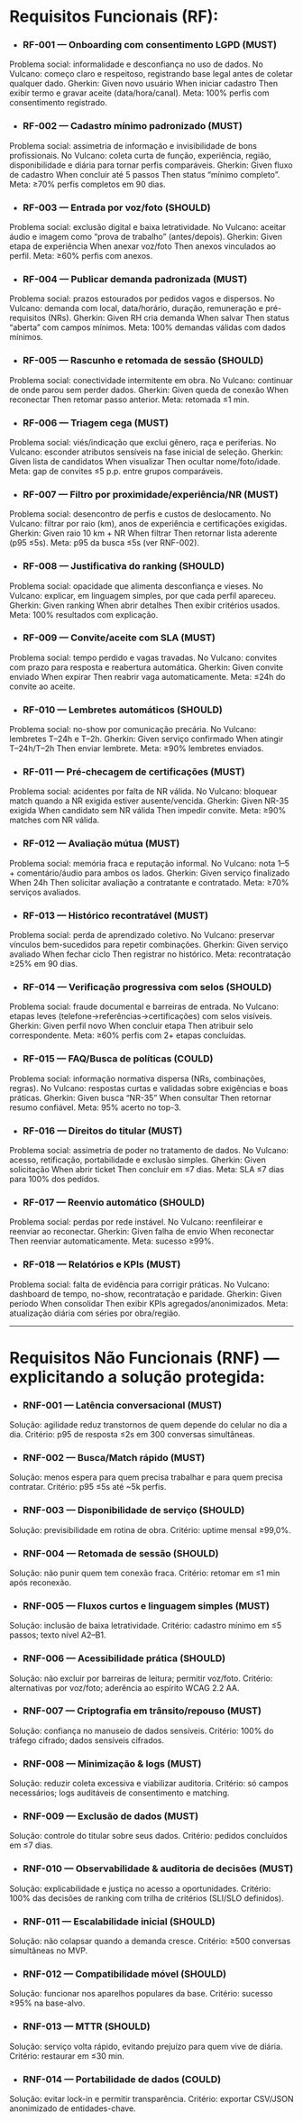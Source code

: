 # Requisitos Funcionais (RF):

- ### RF-001 — Onboarding com consentimento LGPD (MUST)
Problema social: informalidade e desconfiança no uso de dados.
No Vulcano: começo claro e respeitoso, registrando base legal antes de coletar qualquer dado.
Gherkin: Given novo usuário When iniciar cadastro Then exibir termo e gravar aceite (data/hora/canal).
Meta: 100% perfis com consentimento registrado.

- ### RF-002 — Cadastro mínimo padronizado (MUST)
Problema social: assimetria de informação e invisibilidade de bons profissionais.
No Vulcano: coleta curta de função, experiência, região, disponibilidade e diária para tornar perfis comparáveis.
Gherkin: Given fluxo de cadastro When concluir até 5 passos Then status “mínimo completo”.
Meta: ≥70% perfis completos em 90 dias.

- ### RF-003 — Entrada por voz/foto (SHOULD)
Problema social: exclusão digital e baixa letratividade.
No Vulcano: aceitar áudio e imagem como “prova de trabalho” (antes/depois).
Gherkin: Given etapa de experiência When anexar voz/foto Then anexos vinculados ao perfil.
Meta: ≥60% perfis com anexos.

- ### RF-004 — Publicar demanda padronizada (MUST)
Problema social: prazos estourados por pedidos vagos e dispersos.
No Vulcano: demanda com local, data/horário, duração, remuneração e pré-requisitos (NRs).
Gherkin: Given RH cria demanda When salvar Then status “aberta” com campos mínimos.
Meta: 100% demandas válidas com dados mínimos.

- ### RF-005 — Rascunho e retomada de sessão (SHOULD)
Problema social: conectividade intermitente em obra.
No Vulcano: continuar de onde parou sem perder dados.
Gherkin: Given queda de conexão When reconectar Then retomar passo anterior.
Meta: retomada ≤1 min.

- ### RF-006 — Triagem cega (MUST)
Problema social: viés/indicação que exclui gênero, raça e periferias.
No Vulcano: esconder atributos sensíveis na fase inicial de seleção.
Gherkin: Given lista de candidatos When visualizar Then ocultar nome/foto/idade.
Meta: gap de convites ≤5 p.p. entre grupos comparáveis.

- ### RF-007 — Filtro por proximidade/experiência/NR (MUST)
Problema social: desencontro de perfis e custos de deslocamento.
No Vulcano: filtrar por raio (km), anos de experiência e certificações exigidas.
Gherkin: Given raio 10 km + NR When filtrar Then retornar lista aderente (p95 ≤5s).
Meta: p95 da busca ≤5s (ver RNF-002).

- ### RF-008 — Justificativa do ranking (SHOULD)
Problema social: opacidade que alimenta desconfiança e vieses.
No Vulcano: explicar, em linguagem simples, por que cada perfil apareceu.
Gherkin: Given ranking When abrir detalhes Then exibir critérios usados.
Meta: 100% resultados com explicação.

- ### RF-009 — Convite/aceite com SLA (MUST)
Problema social: tempo perdido e vagas travadas.
No Vulcano: convites com prazo para resposta e reabertura automática.
Gherkin: Given convite enviado When expirar Then reabrir vaga automaticamente.
Meta: ≤24h do convite ao aceite.

- ### RF-010 — Lembretes automáticos (SHOULD)
Problema social: no-show por comunicação precária.
No Vulcano: lembretes T–24h e T–2h.
Gherkin: Given serviço confirmado When atingir T–24h/T–2h Then enviar lembrete.
Meta: ≥90% lembretes enviados.

- ### RF-011 — Pré-checagem de certificações (MUST)
Problema social: acidentes por falta de NR válida.
No Vulcano: bloquear match quando a NR exigida estiver ausente/vencida.
Gherkin: Given NR-35 exigida When candidato sem NR válida Then impedir convite.
Meta: ≥90% matches com NR válida.

- ### RF-012 — Avaliação mútua (MUST)
Problema social: memória fraca e reputação informal.
No Vulcano: nota 1–5 + comentário/áudio para ambos os lados.
Gherkin: Given serviço finalizado When 24h Then solicitar avaliação a contratante e contratado.
Meta: ≥70% serviços avaliados.

- ### RF-013 — Histórico recontratável (MUST)
Problema social: perda de aprendizado coletivo.
No Vulcano: preservar vínculos bem-sucedidos para repetir combinações.
Gherkin: Given serviço avaliado When fechar ciclo Then registrar no histórico.
Meta: recontratação ≥25% em 90 dias.

- ### RF-014 — Verificação progressiva com selos (SHOULD)
Problema social: fraude documental e barreiras de entrada.
No Vulcano: etapas leves (telefone→referências→certificações) com selos visíveis.
Gherkin: Given perfil novo When concluir etapa Then atribuir selo correspondente.
Meta: ≥60% perfis com 2+ etapas concluídas.

- ### RF-015 — FAQ/Busca de políticas (COULD)
Problema social: informação normativa dispersa (NRs, combinações, regras).
No Vulcano: respostas curtas e validadas sobre exigências e boas práticas.
Gherkin: Given busca “NR-35” When consultar Then retornar resumo confiável.
Meta: 95% acerto no top-3.

- ### RF-016 — Direitos do titular (MUST)
Problema social: assimetria de poder no tratamento de dados.
No Vulcano: acesso, retificação, portabilidade e exclusão simples.
Gherkin: Given solicitação When abrir ticket Then concluir em ≤7 dias.
Meta: SLA ≤7 dias para 100% dos pedidos.

- ### RF-017 — Reenvio automático (SHOULD)
Problema social: perdas por rede instável.
No Vulcano: reenfileirar e reenviar ao reconectar.
Gherkin: Given falha de envio When reconectar Then reenviar automaticamente.
Meta: sucesso ≥99%.

- ### RF-018 — Relatórios e KPIs (MUST)
Problema social: falta de evidência para corrigir práticas.
No Vulcano: dashboard de tempo, no-show, recontratação e paridade.
Gherkin: Given período When consolidar Then exibir KPIs agregados/anonimizados.
Meta: atualização diária com séries por obra/região.

---

# Requisitos Não Funcionais (RNF) — explicitando a solução protegida:

- ### RNF-001 — Latência conversacional (MUST)
Solução: agilidade reduz transtornos de quem depende do celular no dia a dia.
Critério: p95 de resposta ≤2s em 300 conversas simultâneas.

- ### RNF-002 — Busca/Match rápido (MUST)
Solução: menos espera para quem precisa trabalhar e para quem precisa contratar.
Critério: p95 ≤5s até ~5k perfis.

- ### RNF-003 — Disponibilidade de serviço (SHOULD)
Solução: previsibilidade em rotina de obra.
Critério: uptime mensal ≥99,0%.

- ### RNF-004 — Retomada de sessão (SHOULD)
Solução: não punir quem tem conexão fraca.
Critério: retomar em ≤1 min após reconexão.

- ### RNF-005 — Fluxos curtos e linguagem simples (MUST)
Solução: inclusão de baixa letratividade.
Critério: cadastro mínimo em ≤5 passos; texto nível A2–B1.

- ### RNF-006 — Acessibilidade prática (SHOULD)
Solução: não excluir por barreiras de leitura; permitir voz/foto.
Critério: alternativas por voz/foto; aderência ao espírito WCAG 2.2 AA.

- ### RNF-007 — Criptografia em trânsito/repouso (MUST)
Solução: confiança no manuseio de dados sensíveis.
Critério: 100% do tráfego cifrado; dados sensíveis cifrados.

- ### RNF-008 — Minimização & logs (MUST)
Solução: reduzir coleta excessiva e viabilizar auditoria.
Critério: só campos necessários; logs auditáveis de consentimento e matching.

- ### RNF-009 — Exclusão de dados (MUST)
Solução: controle do titular sobre seus dados.
Critério: pedidos concluídos em ≤7 dias.

- ### RNF-010 — Observabilidade & auditoria de decisões (MUST)
Solução: explicabilidade e justiça no acesso a oportunidades.
Critério: 100% das decisões de ranking com trilha de critérios (SLI/SLO definidos).

- ### RNF-011 — Escalabilidade inicial (SHOULD)
Solução: não colapsar quando a demanda cresce.
Critério: ≥500 conversas simultâneas no MVP.

- ### RNF-012 — Compatibilidade móvel (SHOULD)
Solução: funcionar nos aparelhos populares da base.
Critério: sucesso ≥95% na base-alvo.

- ### RNF-013 — MTTR (SHOULD)
Solução: serviço volta rápido, evitando prejuízo para quem vive de diária.
Critério: restaurar em ≤30 min.

- ### RNF-014 — Portabilidade de dados (COULD)
Solução: evitar lock-in e permitir transparência.
Critério: exportar CSV/JSON anonimizado de entidades-chave.
